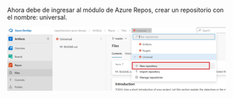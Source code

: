 Ahora debe de ingresar al módulo de Azure Repos, crear un repositorio con el nombre: universal. 

![crear-repositorio](./assets/crear-repositorio.jpg)